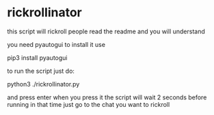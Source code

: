 # rickrollinator
this script will rickroll people read the readme and you will understand


you need pyautogui to install it use 

pip3 install pyautogui

to run the script just do:

python3 ./rickrollinator.py

and press enter when you press it the script will wait 2 seconds before running in that time just go to the chat you want to rickroll
